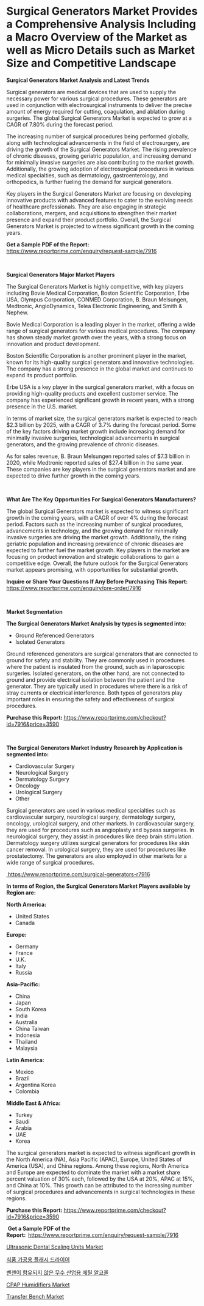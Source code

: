 <p><h1>Surgical Generators Market Provides a Comprehensive Analysis Including a Macro Overview of the Market as well as Micro Details such as Market Size and Competitive Landscape</h1></p><p><strong>Surgical Generators Market Analysis and Latest Trends</strong></p>
<p><p>Surgical generators are medical devices that are used to supply the necessary power for various surgical procedures. These generators are used in conjunction with electrosurgical instruments to deliver the precise amount of energy required for cutting, coagulation, and ablation during surgeries. The global Surgical Generators Market is expected to grow at a CAGR of 7.80% during the forecast period.</p><p>The increasing number of surgical procedures being performed globally, along with technological advancements in the field of electrosurgery, are driving the growth of the Surgical Generators Market. The rising prevalence of chronic diseases, growing geriatric population, and increasing demand for minimally invasive surgeries are also contributing to the market growth. Additionally, the growing adoption of electrosurgical procedures in various medical specialties, such as dermatology, gastroenterology, and orthopedics, is further fueling the demand for surgical generators.</p><p>Key players in the Surgical Generators Market are focusing on developing innovative products with advanced features to cater to the evolving needs of healthcare professionals. They are also engaging in strategic collaborations, mergers, and acquisitions to strengthen their market presence and expand their product portfolio. Overall, the Surgical Generators Market is projected to witness significant growth in the coming years.</p></p>
<p><strong>Get a Sample PDF of the Report:&nbsp;</strong> <a href="https://www.reportprime.com/enquiry/request-sample/7916">https://www.reportprime.com/enquiry/request-sample/7916</a></p>
<p>&nbsp;</p>
<p><strong>Surgical Generators Major Market Players</strong></p>
<p><p>The Surgical Generators Market is highly competitive, with key players including Bovie Medical Corporation, Boston Scientific Corporation, Erbe USA, Olympus Corporation, CONMED Corporation, B. Braun Melsungen, Medtronic, AngioDynamics, Telea Electronic Engineering, and Smith & Nephew.</p><p>Bovie Medical Corporation is a leading player in the market, offering a wide range of surgical generators for various medical procedures. The company has shown steady market growth over the years, with a strong focus on innovation and product development.</p><p>Boston Scientific Corporation is another prominent player in the market, known for its high-quality surgical generators and innovative technologies. The company has a strong presence in the global market and continues to expand its product portfolio.</p><p>Erbe USA is a key player in the surgical generators market, with a focus on providing high-quality products and excellent customer service. The company has experienced significant growth in recent years, with a strong presence in the U.S. market.</p><p>In terms of market size, the surgical generators market is expected to reach $2.3 billion by 2025, with a CAGR of 3.7% during the forecast period. Some of the key factors driving market growth include increasing demand for minimally invasive surgeries, technological advancements in surgical generators, and the growing prevalence of chronic diseases.</p><p>As for sales revenue, B. Braun Melsungen reported sales of $7.3 billion in 2020, while Medtronic reported sales of $27.4 billion in the same year. These companies are key players in the surgical generators market and are expected to drive further growth in the coming years.</p></p>
<p>&nbsp;</p>
<p><strong>What Are The Key Opportunities For Surgical Generators Manufacturers?</strong></p>
<p><p>The global Surgical Generators market is expected to witness significant growth in the coming years, with a CAGR of over 4% during the forecast period. Factors such as the increasing number of surgical procedures, advancements in technology, and the growing demand for minimally invasive surgeries are driving the market growth. Additionally, the rising geriatric population and increasing prevalence of chronic diseases are expected to further fuel the market growth. Key players in the market are focusing on product innovation and strategic collaborations to gain a competitive edge. Overall, the future outlook for the Surgical Generators market appears promising, with opportunities for substantial growth.</p></p>
<p><strong>Inquire or Share Your Questions If Any Before Purchasing This Report:</strong> <a href="https://www.reportprime.com/enquiry/pre-order/7916">https://www.reportprime.com/enquiry/pre-order/7916</a></p>
<p>&nbsp;</p>
<p><strong>Market Segmentation</strong></p>
<p><strong>The Surgical Generators Market Analysis by types is segmented into:</strong></p>
<p><ul><li>Ground Referenced Generators</li><li>Isolated Generators</li></ul></p>
<p><p>Ground referenced generators are surgical generators that are connected to ground for safety and stability. They are commonly used in procedures where the patient is insulated from the ground, such as in laparoscopic surgeries. Isolated generators, on the other hand, are not connected to ground and provide electrical isolation between the patient and the generator. They are typically used in procedures where there is a risk of stray currents or electrical interference. Both types of generators play important roles in ensuring the safety and effectiveness of surgical procedures.</p></p>
<p><strong>Purchase this Report:&nbsp;</strong><a href="https://www.reportprime.com/checkout?id=7916&price=3590">https://www.reportprime.com/checkout?id=7916&price=3590</a></p>
<p>&nbsp;</p>
<p><strong>The Surgical Generators Market Industry Research by Application is segmented into:</strong></p>
<p><ul><li>Cardiovascular Surgery</li><li>Neurological Surgery</li><li>Dermatology Surgery</li><li>Oncology</li><li>Urological Surgery</li><li>Other</li></ul></p>
<p><p>Surgical generators are used in various medical specialties such as cardiovascular surgery, neurological surgery, dermatology surgery, oncology, urological surgery, and other markets. In cardiovascular surgery, they are used for procedures such as angioplasty and bypass surgeries. In neurological surgery, they assist in procedures like deep brain stimulation. Dermatology surgery utilizes surgical generators for procedures like skin cancer removal. In urological surgery, they are used for procedures like prostatectomy. The generators are also employed in other markets for a wide range of surgical procedures.</p></p>
<p><a href="https://www.reportprime.com/surgical-generators-r7916">&nbsp;https://www.reportprime.com/surgical-generators-r7916</a></p>
<p><strong>In terms of Region, the Surgical Generators Market Players available by Region are:</strong></p>
<p>
    <p> <strong> North America: </strong>
        <ul>
            <li>United States</li>
            <li>Canada</li>
        </ul>
        </p> 
    <p> <strong> Europe: </strong>
        <ul>
            <li>Germany</li>
            <li>France</li>
            <li>U.K.</li>
            <li>Italy</li>
            <li>Russia</li>
        </ul>
        </p> 
    <p> <strong> Asia-Pacific: </strong>
        <ul>
            <li>China</li>
            <li>Japan</li>
            <li>South Korea</li>
            <li>India</li>
            <li>Australia</li>
            <li>China Taiwan</li>
            <li>Indonesia</li>
            <li>Thailand</li>
            <li>Malaysia</li>
        </ul>
        </p> 
    <p> <strong> Latin America: </strong>
        <ul>
            <li>Mexico</li>
            <li>Brazil</li>
            <li>Argentina Korea</li>
            <li>Colombia</li>
        </ul>
        </p> 
    <p> <strong> Middle East & Africa: </strong>
        <ul>
            <li>Turkey</li>
            <li>Saudi</li>
            <li>Arabia</li>
            <li>UAE</li>
            <li>Korea</li>
        </ul>
    </p>
    </p>
<p><p>The surgical generators market is expected to witness significant growth in the North America (NA), Asia Pacific (APAC), Europe, United States of America (USA), and China regions. Among these regions, North America and Europe are expected to dominate the market with a market share percent valuation of 30% each, followed by the USA at 20%, APAC at 15%, and China at 10%. This growth can be attributed to the increasing number of surgical procedures and advancements in surgical technologies in these regions.</p></p>
<p><strong>Purchase this Report: </strong><a href="https://www.reportprime.com/checkout?id=7916&price=3590">https://www.reportprime.com/checkout?id=7916&price=3590</a></p>
<p>&nbsp;<strong>Get a Sample PDF of the Report:&nbsp;&nbsp;</strong><a href="https://www.reportprime.com/enquiry/request-sample/7916">https://www.reportprime.com/enquiry/request-sample/7916</a></p>
<p><strong></strong></p>
<p><p><a href="https://medium.com/@clairedivash14/insights-into-ultrasonic-dental-scaling-units-market-share-and-competitive-landscape-for-period-9f649c067ea1">Ultrasonic Dental Scaling Units Market</a></p><p><a href="https://github.com/vskv4779xr1/Market-Research-Report-List-4/blob/main/4717634105233.md">식품 가공용 플래시 드라이어</a></p><p><a href="https://github.com/CliftonFisher9067/Market-Research-Report-List-3/blob/main/8275589105234.md">벤젠이 함유되지 않은 무수 산업용 에틸 알코올</a></p><p><a href="https://github.com/troySchroederhs/Market-Research-Report-List-1/blob/main/cpap-humidifiers-market.md">CPAP Humidifiers Market</a></p><p><a href="https://github.com/caseyee25/Market-Research-Report-List-1/blob/main/transfer-bench-market.md">Transfer Bench Market</a></p></p>